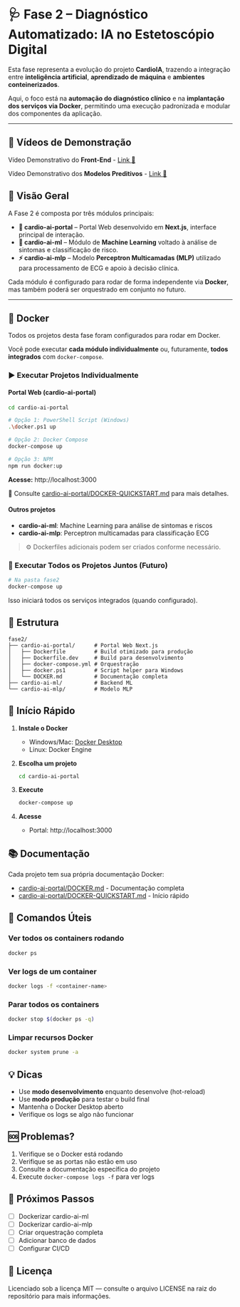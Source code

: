 # 🩺 Fase 2 – Diagnóstico Automatizado: IA no Estetoscópio Digital  

Esta fase representa a evolução do projeto **CardioIA**, trazendo a integração entre **inteligência artificial**, **aprendizado de máquina** e **ambientes conteinerizados**.
  
Aqui, o foco está na **automação do diagnóstico clínico** e na **implantação dos serviços via Docker**, permitindo uma execução padronizada e modular dos componentes da aplicação.

---

## 🎥 Vídeos de Demonstração 

Vídeo Demonstrativo do **Front-End** - [Link 🔗](https://www.youtube.com/watch?v=8lajZiSa9jg)

Vídeo Demonstrativo dos **Modelos Preditivos** - [Link 🔗](https://youtu.be/JfGpiabBjkY)

## 🧠 Visão Geral  

A Fase 2 é composta por três módulos principais:

- **🧩 cardio-ai-portal** – Portal Web desenvolvido em **Next.js**, interface principal de interação.  
- **🧠 cardio-ai-ml** – Módulo de **Machine Learning** voltado à análise de sintomas e classificação de risco.  
- **⚡ cardio-ai-mlp** – Modelo **Perceptron Multicamadas (MLP)** utilizado para processamento de ECG e apoio à decisão clínica.  

Cada módulo é configurado para rodar de forma independente via **Docker**, mas também poderá ser orquestrado em conjunto no futuro.

---

## 🐳 Docker  

Todos os projetos desta fase foram configurados para rodar em Docker.

Você pode executar **cada módulo individualmente** ou, futuramente, **todos integrados** com `docker-compose`.

### ▶️ Executar Projetos Individualmente  

#### **Portal Web (cardio-ai-portal)** 
```bash
cd cardio-ai-portal

# Opção 1: PowerShell Script (Windows)
.\docker.ps1 up

# Opção 2: Docker Compose
docker-compose up

# Opção 3: NPM
npm run docker:up
```

**Acesse:** http://localhost:3000

📄 Consulte [cardio-ai-portal/DOCKER-QUICKSTART.md](./cardio-ai-portal/DOCKER-QUICKSTART.md) para mais detalhes.

#### Outros projetos
- **cardio-ai-ml**: Machine Learning para análise de sintomas e riscos
- **cardio-ai-mlp**: Perceptron multicamadas para classificação ECG

> ⚙️ Dockerfiles adicionais podem ser criados conforme necessário.

### 🧩 Executar Todos os Projetos Juntos (Futuro)

```bash
# Na pasta fase2
docker-compose up
```

Isso iniciará todos os serviços integrados (quando configurado).

## 📁 Estrutura

```
fase2/
├── cardio-ai-portal/      # Portal Web Next.js
│   ├── Dockerfile         # Build otimizado para produção
│   ├── Dockerfile.dev     # Build para desenvolvimento
│   ├── docker-compose.yml # Orquestração
│   ├── docker.ps1         # Script helper para Windows
│   └── DOCKER.md          # Documentação completa
├── cardio-ai-ml/          # Backend ML
└── cardio-ai-mlp/         # Modelo MLP
```

## 🚀 Início Rápido

1. **Instale o Docker**
   - Windows/Mac: [Docker Desktop](https://www.docker.com/products/docker-desktop)
   - Linux: Docker Engine

2. **Escolha um projeto**
   ```bash
   cd cardio-ai-portal
   ```

3. **Execute**
   ```bash
   docker-compose up
   ```

4. **Acesse**
   - Portal: http://localhost:3000

## 📚 Documentação

Cada projeto tem sua própria documentação Docker:

- [cardio-ai-portal/DOCKER.md](./cardio-ai-portal/DOCKER.md) - Documentação completa
- [cardio-ai-portal/DOCKER-QUICKSTART.md](./cardio-ai-portal/DOCKER-QUICKSTART.md) - Início rápido

## 🔧 Comandos Úteis

### Ver todos os containers rodando
```bash
docker ps
```

### Ver logs de um container
```bash
docker logs -f <container-name>
```

### Parar todos os containers
```bash
docker stop $(docker ps -q)
```

### Limpar recursos Docker
```bash
docker system prune -a
```

## 💡 Dicas

- Use **modo desenvolvimento** enquanto desenvolve (hot-reload)
- Use **modo produção** para testar o build final
- Mantenha o Docker Desktop aberto
- Verifique os logs se algo não funcionar

## 🆘 Problemas?

1. Verifique se o Docker está rodando
2. Verifique se as portas não estão em uso
3. Consulte a documentação específica do projeto
4. Execute `docker-compose logs -f` para ver logs

## 🎯 Próximos Passos

- [ ] Dockerizar cardio-ai-ml
- [ ] Dockerizar cardio-ai-mlp
- [ ] Criar orquestração completa
- [ ] Adicionar banco de dados
- [ ] Configurar CI/CD

## 📄 Licença

Licenciado sob a licença MIT — consulte o arquivo LICENSE na raiz do repositório para mais informações.